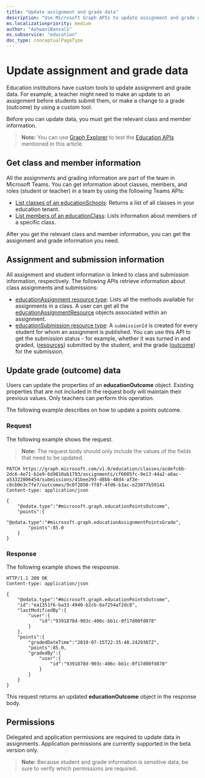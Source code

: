 ```yaml
---
title: "Update assignment and grade data"
description: "Use Microsoft Graph APIs to update assignment and grade data for use in custom tools."
ms.localizationpriority: medium
author: "AshwaniBansal1"
ms.subservice: "education"
doc_type: conceptualPageType
---
```


# Update assignment and grade data

Education institutions have custom tools to update assignment and grade data. For example, a teacher might need to make an update to an assignment before students submit them, or make a change to a grade (outcome) by using a custom tool. 

Before you can update data, you must get the relevant class and member information.

> **Note:** You can use [Graph Explorer](https://developer.microsoft.com/graph/graph-explorer) to test the [Education APIs](/graph/msgraph-onboarding-graphexplorer) mentioned in this article.

## Get class and member information

All the assignments and grading information are part of the team in Microsoft Teams. You can get information about classes, members, and roles (student or teacher) in a team by using the following Teams APIs:

- [List classes of an educationSchools](/graph/api/educationschool-list-classes): Returns a list of all classes in your education tenant.
- [List members of an educationClass](/graph/api/educationclass-list-members): Lists information about members of a specific class.

After you get the relevant class and member information, you can get the assignment and grade information you need.

## Assignment and submission information

All assignment and student information is linked to class and submission information, respectively. The following APIs retrieve information about class assignments and submissions:

- [educationAssignment resource type](/graph/api/resources/educationassignment): Lists all the methods available for assignments in a class. A user can get all the [educationAssignmentResource](/graph/api/educationassignment-list-resources) objects associated within an assignment.
- [educationSubmission resource type](/graph/api/resources/educationsubmission): A `submissionId` is created for every student for whom an assignment is published. You can use this API to get the submission status - for example, whether it was turned in and graded, ([resources](/graph/api/educationsubmissionresource-get)) submitted by the student, and the grade ([outcome](/graph/api/resources/educationoutcome)) for the submission.

## Update grade (outcome) data

Users can update the properties of an **educationOutcome** object. Existing properties that are not included in the request body will maintain their previous values. Only teachers can perform this operation.

The following example describes on how to update a points outcome.

### Request

The following example shows the request.

>**Note:** The request body should only include the values of the fields that need to be updated.

```
PATCH https://graph.microsoft.com/v1.0/education/classes/acdefc6b-2dc6-4e71-b1e9-6d9810ab1793/assignments/cf6005fc-9e13-44a2-a6ac-a53322006454/submissions/d1bee293-d8bb-48d4-af3e-c8cb0e3c7fe7/outcomes/9c0f2850-ff8f-4fd6-b3ac-e23077b59141
Content-type: application/json

{
    "@odata.type":"#microsoft.graph.educationPointsOutcome",
    "points":{
        "@odata.type":"#microsoft.graph.educationAssignmentPointsGrade",
        "points":85.0
    }
}
```
### Response

The following example shows the resposnse.

```
HTTP/1.1 200 OK
Content-type: application/json

{
    "@odata.type":"#microsoft.graph.educationPointsOutcome",
    "id":"ea1351f6-ba33-4940-b2cb-6a7254af2dc8",
    "lastModifiedBy":{
        "user":{
            "id":"9391878d-903c-406c-bb1c-0f17d00fd878"
        }
    },
    "points":{
        "gradedDateTime":"2019-07-15T22:35:48.2429387Z",
        "points":85.0,
        "gradedBy":{
            "user":{
                "id":"9391878d-903c-406c-bb1c-0f17d00fd878"
            }
        }
    }
}
```

This request returns an updated **educationOutcome** object in the response body.

## Permissions

Delegated and application permissions are required to update data in assignments. Application permissions are currently supported in the beta version only.

> **Note:** Because student and grade information is sensitive data, be sure to verify which permissions are required.
